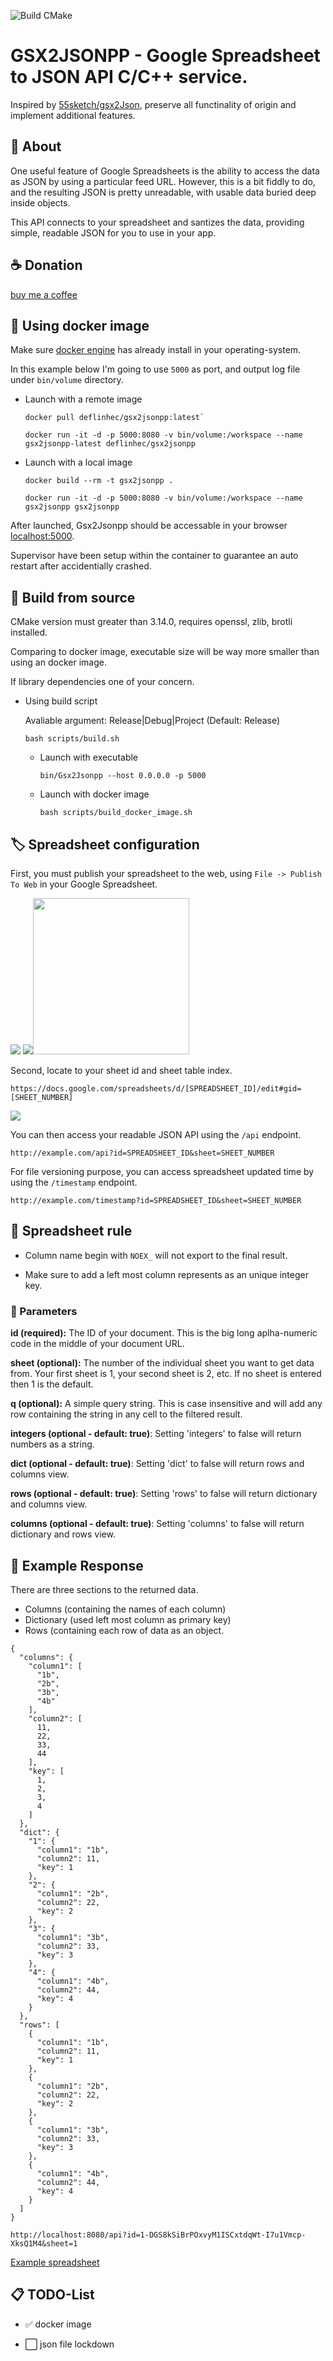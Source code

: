 ![Build CMake](https://github.com/deflinhec/gsx2jsonpp/workflows/Build%20CMake/badge.svg)
# GSX2JSONPP - Google Spreadsheet to JSON API C/C++ service.

Inspired by [55sketch/gsx2Json](https://github.com/55sketch/gsx2json), preserve all functinality of origin and implement additional features.

## :speech_balloon: About
One useful feature of Google Spreadsheets is the ability to access the data as JSON by using a particular feed URL. However, this is a bit fiddly to do, and the resulting JSON is pretty unreadable, with usable data buried deep inside objects.

This API connects to your spreadsheet and santizes the data, providing simple, readable JSON for you to use in your app.

## :coffee: Donation

[buy me a coffee](https://ko-fi.com/deflinhec) 
 
## :whale: Using docker image

Make sure [docker engine](https://www.docker.com/products/docker-desktop) has already install in your operating-system.

In this example below I'm going to use `5000` as port, and output log file under `bin/volume` directory.

- Launch with a remote image

    ```
    docker pull deflinhec/gsx2jsonpp:latest`
    ```
    
    ```
    docker run -it -d -p 5000:8080 -v bin/volume:/workspace --name gsx2jsonpp-latest deflinhec/gsx2jsonpp
    ```

- Launch with a local image

    ```
    docker build --rm -t gsx2jsonpp .
    ```
    
    ```
    docker run -it -d -p 5000:8080 -v bin/volume:/workspace --name gsx2jsonpp gsx2jsonpp
    ```

After launched, Gsx2Jsonpp should be accessable in your browser [localhost:5000](http://localhost:5000/hi).

Supervisor have been setup within the container to guarantee an auto restart after accidentially crashed.

## :toolbox: Build from source

CMake version must greater than 3.14.0, requires openssl, zlib, brotli installed.

Comparing to docker image, executable size will be way more smaller than using an docker image.

If library dependencies one of your concern.

- Using build script

    Avaliable argument: Release|Debug|Project (Default: Release)
    
    ```
    bash scripts/build.sh
    ```
    
    - Launch with executable
        
        ```
        bin/Gsx2Jsonpp --host 0.0.0.0 -p 5000
        ```

    - Launch with docker image
        
        ```
        bash scripts/build_docker_image.sh
        ```

## :label: Spreadsheet configuration

First, you must publish your spreadsheet to the web, using `File -> Publish To Web` in your Google Spreadsheet.

![](https://raw.githubusercontent.com/deflinhec/GodotGoogleSheet/master/screenshots/step01.png) ![](https://raw.githubusercontent.com/deflinhec/GodotGoogleSheet/master/screenshots/step02.png)<img src="https://raw.githubusercontent.com/deflinhec/GodotGoogleSheet/master/screenshots/step03.png" width="250" />

Second, locate to your sheet id and sheet table index.

```
https://docs.google.com/spreadsheets/d/[SPREADSHEET_ID]/edit#gid=[SHEET_NUMBER]
```

![](https://raw.githubusercontent.com/deflinhec/GodotGoogleSheet/master/screenshots/step04.png)

You can then access your readable JSON API using the `/api` endpoint.

```
http://example.com/api?id=SPREADSHEET_ID&sheet=SHEET_NUMBER
```

For file versioning purpose, you can access spreadsheet updated time by using the `/timestamp` endpoint. 

```
http://example.com/timestamp?id=SPREADSHEET_ID&sheet=SHEET_NUMBER
```

## :dart: Spreadsheet rule

- Column name begin with `NOEX_` will not export to the final result.

- Make sure to add a left most column represents as an unique integer key.

### :memo: Parameters

**id (required):** The ID of your document. This is the big long aplha-numeric code in the middle of your document URL.

**sheet (optional):** The number of the individual sheet you want to get data from. Your first sheet is 1, your second sheet is 2, etc. If no sheet is entered then 1 is the default.

**q (optional):** A simple query string. This is case insensitive and will add any row containing the string in any cell to the filtered result.

**integers (optional - default: true)**: Setting 'integers' to false will return numbers as a string.

**dict (optional - default: true)**: Setting 'dict' to false will return rows and columns view.

**rows (optional - default: true)**: Setting 'rows' to false will return dictionary and columns view.

**columns (optional - default: true)**: Setting 'columns' to false will return dictionary and rows view.

## :bookmark: Example Response

There are three sections to the returned data.

- Columns (containing the names of each column)
- Dictionary (used left most column as primary key)
- Rows (containing each row of data as an object.

```
{
  "columns": {
    "column1": [
      "1b",
      "2b",
      "3b",
      "4b"
    ],
    "column2": [
      11,
      22,
      33,
      44
    ],
    "key": [
      1,
      2,
      3,
      4
    ]
  },
  "dict": {
    "1": {
      "column1": "1b",
      "column2": 11,
      "key": 1
    },
    "2": {
      "column1": "2b",
      "column2": 22,
      "key": 2
    },
    "3": {
      "column1": "3b",
      "column2": 33,
      "key": 3
    },
    "4": {
      "column1": "4b",
      "column2": 44,
      "key": 4
    }
  },
  "rows": [
    {
      "column1": "1b",
      "column2": 11,
      "key": 1
    },
    {
      "column1": "2b",
      "column2": 22,
      "key": 2
    },
    {
      "column1": "3b",
      "column2": 33,
      "key": 3
    },
    {
      "column1": "4b",
      "column2": 44,
      "key": 4
    }
  ]
}

```

`http://localhost:8080/api?id=1-DGS8kSiBrPOxvyM1ISCxtdqWt-I7u1Vmcp-XksQ1M4&sheet=1`

[Example spreadsheet](https://docs.google.com/spreadsheets/d/1-DGS8kSiBrPOxvyM1ISCxtdqWt-I7u1Vmcp-XksQ1M4/edit#gid=0)


## :clipboard: TODO-List

- :white_check_mark: docker image

- :white_large_square: json file lockdown


